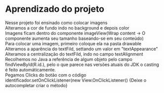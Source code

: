 <h1>Aprendizado do projeto</h1>

<p>Nesse projeto foi ensinado como colocar imagens<br>
Alteramos a cor de fundo indo no background e depois color<br>
Imagens ficam dentro do componente imageView(Wrap content -> O componente aumenta seu tamanho baseando-se em seu conteúdo)<br>
Para colocar uma imagem, primeiro coloque ela na pasta drawable<br>
Alteramos a aparência do textFild, settando um valor em "textAppearance"<br>
Alteramos a centralização do textFild, indo no campo textAlignment<br>
Recolhemos no Java a referência de algum objeto pelo campo findViewById(R.id.), pelo o que parece nas versões atuais do JDK o casting é feito automáticamente.<br>
Pegamos Clicks do botão com o código identificador.setOnClickListener(new View.OnClickListener() {Deixe o autocompletar criar o método}
</p>